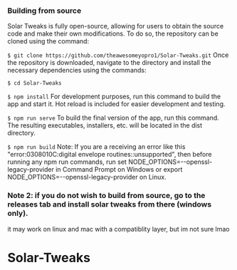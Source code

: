 ### Building from source
Solar Tweaks is fully open-source, allowing for users to obtain the source code and make their own modifications. To do so, the repository can be cloned using the command:

`$ git clone https://github.com/theawesomeyopro1/Solar-Tweaks.git`
Once the repository is downloaded, navigate to the directory and install the necessary dependencies using the commands:

`$ cd Solar-Tweaks`

`$ npm install`
For development purposes, run this command to build the app and start it. Hot reload is included for easier development and testing.

`$ npm run serve`
To build the final version of the app, run this command. The resulting executables, installers, etc. will be located in the dist directory.

`$ npm run build`
Note: If you are a receiving an error like this "error:0308010C:digital envelope routines::unsupported", then before running any npm run commands, run set NODE_OPTIONS=--openssl-legacy-provider in Command Prompt on Windows or export NODE_OPTIONS=--openssl-legacy-provider on Linux.

### Note 2: if you do not wish to build from source, go to the releases tab and install solar tweaks from there (windows only). 
it may work on linux and mac with a compatiblity layer, but im not sure lmao
# Solar-Tweaks

